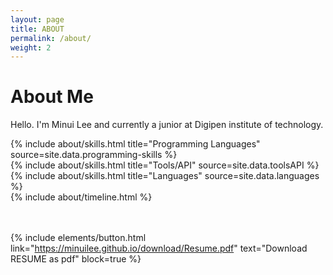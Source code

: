 ```yaml
---
layout: page
title: ABOUT
permalink: /about/
weight: 2
---
```


# **About Me**

Hello. I'm Minui Lee and currently a junior at Digipen institute of technology.<br>
<div class="row">
{% include about/skills.html title="Programming Languages" source=site.data.programming-skills %}
</div>

<div class="row">
{% include about/skills.html title="Tools/API" source=site.data.toolsAPI %}
</div>

<div class="row">
{% include about/skills.html title="Languages" source=site.data.languages %}
</div>

<div class="row">
{% include about/timeline.html %}
</div>

<br/>
<br/>

{% include elements/button.html link="https://minuilee.github.io/download/Resume.pdf" text="Download RESUME as pdf" block=true %}

<br/>
